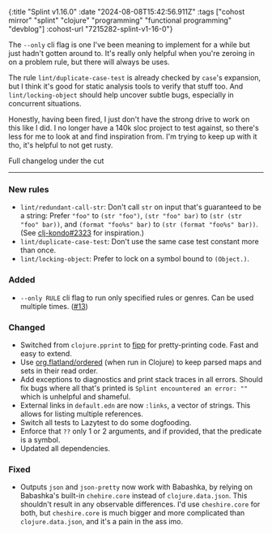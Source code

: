 {:title "Splint v1.16.0"
 :date "2024-08-08T15:42:56.911Z"
 :tags ["cohost mirror" "splint" "clojure" "programming" "functional programming" "devblog"]
 :cohost-url "7215282-splint-v1-16-0"}

The `--only` cli flag is one I've been meaning to implement for a while but just hadn't gotten around to. It's really only helpful when you're zeroing in on a problem rule, but there will always be uses.

The rule `lint/duplicate-case-test` is already checked by `case`'s expansion, but I think it's good for static analysis tools to verify that stuff too. And `lint/locking-object` should help uncover subtle bugs, especially in concurrent situations.

Honestly, having been fired, I just don't have the strong drive to work on this like I did. I no longer have a 140k sloc project to test against, so there's less for me to look at and find inspiration from. I'm trying to keep up with it tho, it's helpful to not get rusty.

Full changelog under the cut

---

### New rules

- `lint/redundant-call-str`: Don't call `str` on input that's guaranteed to be a string: Prefer `"foo"` to `(str "foo")`, `(str "foo" bar)` to `(str (str "foo" bar))`, and `(format "foo%s" bar)` to `(str (format "foo%s" bar))`. (See [clj-kondo#2323](https://github.com/clj-kondo/clj-kondo/issues/2323) for inspiration.)
- `lint/duplicate-case-test`: Don't use the same case test constant more than once.
- `lint/locking-object`: Prefer to lock on a symbol bound to `(Object.)`.

### Added

- `--only RULE` cli flag to run only specified rules or genres. Can be used multiple times. ([#13](https://github.com/NoahTheDuke/splint/issues/13))

### Changed

- Switched from `clojure.pprint` to [fipp](https://github.com/brandonbloom/fipp) for pretty-printing code. Fast and easy to extend.
- Use [org.flatland/ordered](https://github.com/clj-commons/ordered) (when run in Clojure) to keep parsed maps and sets in their read order.
- Add exceptions to diagnostics and print stack traces in all errors. Should fix bugs where all that's printed is `Splint encountered an error: ""` which is unhelpful and shameful.
- External links in `default.edn` are now `:links`, a vector of strings. This allows for listing multiple references.
- Switch all tests to Lazytest to do some dogfooding.
- Enforce that `??` only 1 or 2 arguments, and if provided, that the predicate is a symbol.
- Updated all dependencies.

### Fixed

- Outputs `json` and `json-pretty` now work with Babashka, by relying on Babashka's built-in `chehire.core` instead of `clojure.data.json`. This shouldn't result in any observable differences. I'd use `cheshire.core` for both, but `cheshire.core` is much bigger and more complicated than `clojure.data.json`, and it's a pain in the ass imo.
